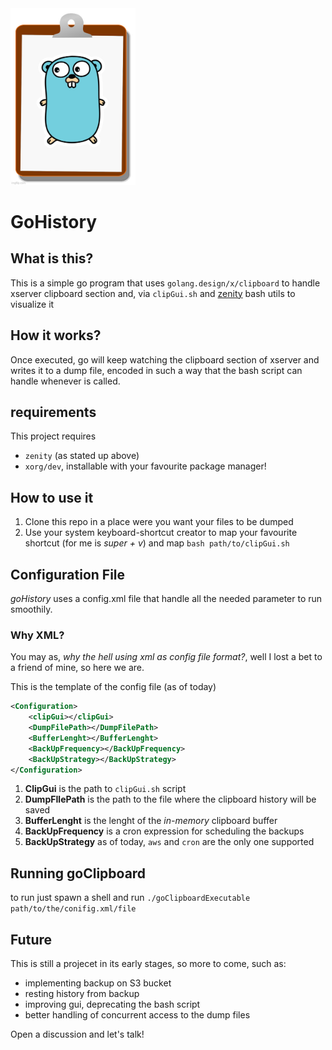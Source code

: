 <img src="goClipboardArt.jpg" alt="isolated" width="200"/>

# GoHistory

## What is this?

This is a simple go program that uses `golang.design/x/clipboard` to handle xserver clipboard section and, via `clipGui.sh` and [zenity](https://help.gnome.org/users/zenity/stable/) bash utils to visualize it

## How it works?

Once executed, go will keep watching the clipboard section of xserver and writes it to a dump file, encoded in such a way that the bash script can handle whenever is called.

## requirements

This project requires 
* `zenity` (as stated up above)
* `xorg/dev`, installable with your favourite package manager!    

## How to use it

1. Clone this repo in a place were you want your files to be dumped
2. Use your system keyboard-shortcut creator to map your favourite shortcut (for me is *super + v*) and map `bash path/to/clipGui.sh`

## Configuration File

*goHistory* uses a config.xml file that handle all the needed parameter to run smoothily.

### Why XML?

You may as, *why the hell using xml as config file format?*, well I lost a bet to a friend of mine, so here we are.

This is the template of the config file (as of today)

```xml
<Configuration>
    <clipGui></clipGui>
    <DumpFilePath></DumpFilePath>
    <BufferLenght></BufferLenght>
    <BackUpFrequency></BackUpFrequency>
    <BackUpStrategy></BackUpStrategy>
</Configuration>
```

1. **ClipGui** is the path to `clipGui.sh` script
2. **DumpFIlePath** is the path to the file where the clipboard history will be saved
3. **BufferLenght** is the lenght of the *in-memory* clipboard buffer
4. **BackUpFrequency** is a cron expression for scheduling the backups
5. **BackUpStrategy** as of today, `aws` and `cron` are the only one supported


## Running goClipboard

to run just spawn a shell and run `./goClipboardExecutable path/to/the/conifig.xml/file`


## Future

This is still a projecet in its early stages, so more to come, such as:
* implementing backup on S3 bucket
* resting history from backup
* improving gui, deprecating the bash script
* better handling of concurrent access to the dump files 

Open a discussion and let's talk!